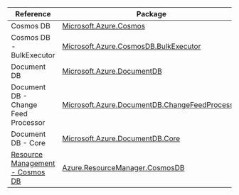 | Reference | Package | Source |
|---|---|---|
|Cosmos DB|[Microsoft.Azure.Cosmos](https://www.nuget.org/packages/Microsoft.Azure.Cosmos)|[GitHub](https://github.com/Azure/azure-sdk-for-net)|
|Cosmos DB - BulkExecutor|[Microsoft.Azure.CosmosDB.BulkExecutor](https://www.nuget.org/packages/Microsoft.Azure.CosmosDB.BulkExecutor)|[GitHub](https://github.com/Azure/azure-sdk-for-net)|
|Document DB|[Microsoft.Azure.DocumentDB](https://www.nuget.org/packages/Microsoft.Azure.DocumentDB)|[GitHub](https://github.com/Azure/azure-sdk-for-net)|
|Document DB - Change Feed Processor|[Microsoft.Azure.DocumentDB.ChangeFeedProcessor](https://www.nuget.org/packages/Microsoft.Azure.DocumentDB.ChangeFeedProcessor)|[GitHub](https://github.com/Azure/azure-sdk-for-net)|
|Document DB - Core|[Microsoft.Azure.DocumentDB.Core](https://www.nuget.org/packages/Microsoft.Azure.DocumentDB.Core)|[GitHub](https://github.com/Azure/azure-sdk-for-net)|
|[Resource Management - Cosmos DB](resourcemanager.cosmosdb-readme.md)|[Azure.ResourceManager.CosmosDB](https://www.nuget.org/packages/Azure.ResourceManager.CosmosDB)|[GitHub](https://github.com/Azure/azure-sdk-for-net/blob/main/sdk/cosmosdb/Azure.ResourceManager.CosmosDB)|

